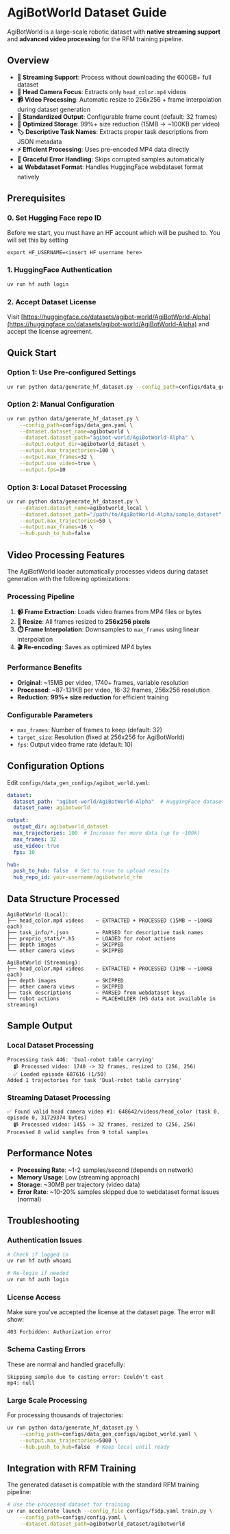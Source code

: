 # AgiBotWorld Dataset Guide

AgiBotWorld is a large-scale robotic dataset with **native streaming support** and **advanced video processing** for the RFM training pipeline.

## Overview

- **🚀 Streaming Support**: Process without downloading the 600GB+ full dataset
- **🎯 Head Camera Focus**: Extracts only `head_color.mp4` videos
- **📹 Video Processing**: Automatic resize to 256x256 + frame interpolation during dataset generation
- **📏 Standardized Output**: Configurable frame count (default: 32 frames)
- **💾 Optimized Storage**: 99%+ size reduction (15MB → ~100KB per video)
- **🏷️ Descriptive Task Names**: Extracts proper task descriptions from JSON metadata
- **⚡ Efficient Processing**: Uses pre-encoded MP4 data directly
- **🔄 Graceful Error Handling**: Skips corrupted samples automatically
- **📊 Webdataset Format**: Handles HuggingFace webdataset format natively

## Prerequisites

### 0. Set Hugging Face repo ID
Before we start, you must have an HF account which will be pushed to.
You will set this by setting
```
export HF_USERNAME=<insert HF username here>
```

### 1. HuggingFace Authentication
```bash
uv run hf auth login
```

### 2. Accept Dataset License
Visit [https://huggingface.co/datasets/agibot-world/AgiBotWorld-Alpha](https://huggingface.co/datasets/agibot-world/AgiBotWorld-Alpha) and accept the license agreement.

## Quick Start

### Option 1: Use Pre-configured Settings
```bash
uv run python data/generate_hf_dataset.py --config_path=configs/data_gen_configs/agibot_world.yaml
```

### Option 2: Manual Configuration
```bash
uv run python data/generate_hf_dataset.py \
    --config_path=configs/data_gen.yaml \
    --dataset.dataset_name=agibotworld \
    --dataset.dataset_path="agibot-world/AgiBotWorld-Alpha" \
    --output.output_dir=agibotworld_dataset \
    --output.max_trajectories=100 \
    --output.max_frames=32 \
    --output.use_video=true \
    --output.fps=10
```

### Option 3: Local Dataset Processing
```bash
uv run python data/generate_hf_dataset.py \
    --dataset.dataset_name=agibotworld_local \
    --dataset.dataset_path="/path/to/AgiBotWorld-Alpha/sample_dataset" \
    --output.max_trajectories=50 \
    --output.max_frames=16 \
    --hub.push_to_hub=false
```

## Video Processing Features

The AgiBotWorld loader automatically processes videos during dataset generation with the following optimizations:

### Processing Pipeline
1. **📹 Frame Extraction**: Loads video frames from MP4 files or bytes
2. **📐 Resize**: All frames resized to **256x256 pixels**
3. **⏱️ Frame Interpolation**: Downsamples to `max_frames` using linear interpolation
4. **🎬 Re-encoding**: Saves as optimized MP4 bytes

### Performance Benefits
- **Original**: ~15MB per video, 1740+ frames, variable resolution
- **Processed**: ~87-131KB per video, 16-32 frames, 256x256 resolution
- **Reduction**: **99%+ size reduction** for efficient training

### Configurable Parameters
- `max_frames`: Number of frames to keep (default: 32)
- `target_size`: Resolution (fixed at 256x256 for AgiBotWorld)
- `fps`: Output video frame rate (default: 10)

## Configuration Options

Edit `configs/data_gen_configs/agibot_world.yaml`:

```yaml
dataset:
  dataset_path: "agibot-world/AgiBotWorld-Alpha"  # HuggingFace dataset name
  dataset_name: agibotworld

output:
  output_dir: agibotworld_dataset
  max_trajectories: 100  # Increase for more data (up to ~100k)
  max_frames: 32
  use_video: true
  fps: 10

hub:
  push_to_hub: false  # Set to true to upload results
  hub_repo_id: your-username/agibotworld_rfm
```

## Data Structure Processed

```
AgiBotWorld (Local):
├── head_color.mp4 videos    ← EXTRACTED + PROCESSED (15MB → ~100KB each)
├── task_info/*.json         ← PARSED for descriptive task names
├── proprio_stats/*.h5       ← LOADED for robot actions
├── depth images             ← SKIPPED
└── other camera views       ← SKIPPED

AgiBotWorld (Streaming):
├── head_color.mp4 videos    ← EXTRACTED + PROCESSED (31MB → ~100KB each)
├── depth images             ← SKIPPED
├── other camera views       ← SKIPPED  
├── task descriptions        ← PARSED from webdataset keys
└── robot actions            ← PLACEHOLDER (H5 data not available in streaming)
```

## Sample Output

### Local Dataset Processing
```
Processing task 446: 'Dual-robot table carrying'
  📹 Processed video: 1740 -> 32 frames, resized to (256, 256)
  ✅ Loaded episode 687616 (1/50)
Added 1 trajectories for task 'Dual-robot table carrying'
```

### Streaming Dataset Processing
```
✅ Found valid head camera video #1: 648642/videos/head_color (task 0, episode 0, 31729374 bytes)
  📹 Processed video: 1455 -> 32 frames, resized to (256, 256)
Processed 8 valid samples from 9 total samples
```

## Performance Notes

- **Processing Rate**: ~1-2 samples/second (depends on network)
- **Memory Usage**: Low (streaming approach)
- **Storage**: ~30MB per trajectory (video data)
- **Error Rate**: ~10-20% samples skipped due to webdataset format issues (normal)

## Troubleshooting

### Authentication Issues
```bash
# Check if logged in
uv run hf auth whoami

# Re-login if needed
uv run hf auth login
```

### License Access
Make sure you've accepted the license at the dataset page. The error will show:
```
403 Forbidden: Authorization error
```

### Schema Casting Errors
These are normal and handled gracefully:
```
Skipping sample due to casting error: Couldn't cast
mp4: null
```

### Large Scale Processing
For processing thousands of trajectories:
```bash
uv run python data/generate_hf_dataset.py \
    --config_path=configs/data_gen_configs/agibot_world.yaml \
    --output.max_trajectories=5000 \
    --hub.push_to_hub=false  # Keep local until ready
```

## Integration with RFM Training

The generated dataset is compatible with the standard RFM training pipeline:

```bash
# Use the processed dataset for training
uv run accelerate launch --config_file configs/fsdp.yaml train.py \
    --config_path=configs/config.yaml \
    --dataset.dataset_path=agibotworld_dataset/agibotworld
```